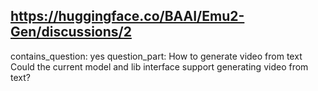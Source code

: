 ## https://huggingface.co/BAAI/Emu2-Gen/discussions/2

contains_question: yes
question_part: How to generate video from text
Could the current model and lib interface support generating video from text?